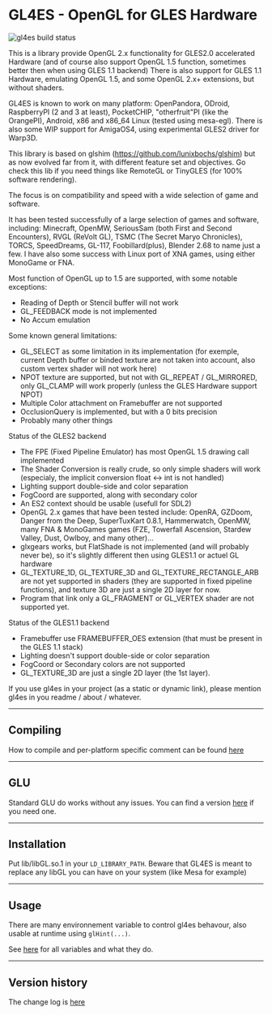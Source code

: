 GL4ES - OpenGL for GLES Hardware
====

![gl4es build status](https://api.travis-ci.org/ptitSeb/gl4es.png "gl4es build status")

This is a library provide OpenGL 2.x functionality for GLES2.0 accelerated Hardware (and of course also support OpenGL 1.5 function, sometimes better then when using GLES 1.1 backend)
There is also support for GLES 1.1 Hardware, emulating OpenGL 1.5, and some OpenGL 2.x+ extensions, but without shaders.

GL4ES is known to work on many platform: OpenPandora, ODroid, RaspberryPI (2 and 3 at least), PocketCHIP, "otherfruit"PI (like the OrangePI), Android, x86 and x86_64 Linux (tested using mesa-egl). There is also some WIP support for AmigaOS4, using experimental GLES2 driver for Warp3D.

This library is based on glshim (https://github.com/lunixbochs/glshim) but as now evolved far from it, with different feature set and objectives. Go check this lib if you need things like RemoteGL or TinyGLES (for 100% software rendering).

The focus is on compatibility and speed with a wide selection of game and software.

It has been tested successfully of a large selection of games and software, including: Minecraft, OpenMW, SeriousSam (both First and Second Encounters), RVGL (ReVolt GL), TSMC (The Secret Maryo Chronicles), TORCS, SpeedDreams, GL-117, Foobillard(plus), Blender 2.68 to name just a few. I have also some success with Linux port of XNA games, using either MonoGame or FNA.

Most function of OpenGL up to 1.5 are supported, with some notable exceptions:
 * Reading of Depth or Stencil buffer will not work
 * GL_FEEDBACK mode is not implemented
 * No Accum emulation
 
Some known general limitations:
 * GL_SELECT as some limitation in its implementation (for exemple, current Depth buffer or binded texture are not taken into account, also custom vertex shader will not work here)
 * NPOT texture are supported, but not with GL_REPEAT / GL_MIRRORED, only GL_CLAMP will work properly (unless the GLES Hardware support NPOT)
 * Multiple Color attachment on Framebuffer are not supported
 * OcclusionQuery is implemented, but with a 0 bits precision
 * Probably many other things

Status of the GLES2 backend
 * The FPE (Fixed Pipeline Emulator) has most OpenGL 1.5 drawing call implemented
 * The Shader Conversion is really crude, so only simple shaders will work (especialy, the implicit conversion float <-> int is not handled)
 * Lighting support double-side and color separation
 * FogCoord are supported, along with secondary color
 * An ES2 context should be usable (usefull for SDL2)
 * OpenGL 2.x games that have been tested include: OpenRA, GZDoom, Danger from the Deep, SuperTuxKart 0.8.1, Hammerwatch, OpenMW, many FNA & MonoGames games (FZE, Towerfall Ascension, Stardew Valley, Dust, Owlboy, and many other)...
 * glxgears works, but FlatShade is not implemented (and will probably never be), so it's slightly different then using GLES1.1 or actuel GL hardware
 * GL_TEXTURE_1D, GL_TEXTURE_3D and GL_TEXTURE_RECTANGLE_ARB are not yet supported in shaders (they are supported in fixed pipeline functions), and texture 3D are just a single 2D layer for now.
 * Program that link only a GL_FRAGMENT or GL_VERTEX shader are not supported yet.

Status of the GLES1.1 backend
 * Framebuffer use FRAMEBUFFER_OES extension (that must be present in the GLES 1.1 stack)
 * Lighting doesn't support double-side or color separation
 * FogCoord or Secondary colors are not supported
 * GL_TEXTURE_3D are just a single 2D layer (the 1st layer).
 
If you use gl4es in your project (as a static or dynamic link), please mention gl4es in you readme / about / whatever.
 
----

Compiling
----
How to compile and per-platform specific comment can be found [here](COMPILE.md)

----

GLU
----

Standard GLU do works without any issues. You can find a version [here](https://github.com/ptitSeb/GLU) if you need one.

----

Installation
----

Put lib/libGL.so.1 in your `LD_LIBRARY_PATH`.
Beware that GL4ES is meant to replace any libGL you can have on your system (like Mesa for example)

----

Usage
----

There are many environnement variable to control gl4es behavour, also usable at runtime using `glHint(...)`.

See [here](USAGE.md) for all variables and what they do.

----

Version history
----

The change log is [here](CHANGELOG.md)
